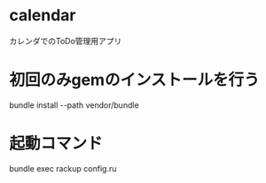 # calendar
カレンダでのToDo管理用アプリ

# 初回のみgemのインストールを行う
bundle install --path vendor/bundle

# 起動コマンド
bundle exec rackup config.ru

